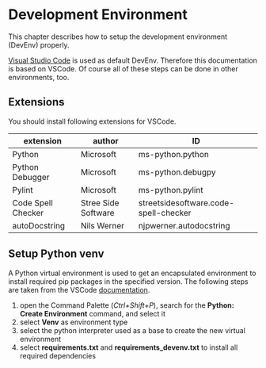 # Development Environment #

This chapter describes how to setup the development environment (DevEnv) properly.

[Visual Studio Code](https://code.visualstudio.com/) is used as default DevEnv.
Therefore this documentation is based on VSCode.
Of course all of these steps can be done in other environments, too.

## Extensions ##

You should install following extensions for VSCode.

|extension|author|ID|
|- |- |- |
|Python |Microsoft |ms-python.python |
|Python Debugger|Microsoft |ms-python.debugpy|
|Pylint| Microsoft| ms-python.pylint|
|Code Spell Checker| Stree Side Software| streetsidesoftware.code-spell-checker|
|autoDocstring| Nils Werner| njpwerner.autodocstring|

## Setup Python venv ##

A Python virtual environment is used to get an encapsulated environment to install
required pip packages in the specified version.
The following steps are taken from the VSCode [documentation](https://code.visualstudio.com/docs/python/environments).

1. open the Command Palette (*Ctrl+Shift+P*), search for the **Python: Create Environment** command, and select it
2. select **Venv** as environment type
3. select the python interpreter used as a base to create the new virtual environment
4. select **requirements.txt** and **requirements_devenv.txt** to install all required dependencies